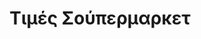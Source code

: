 ---
title: Τιμές Σούπερμαρκετ
title_upper: ΤΙΜΕΣ ΣΟΥΠΕΡΜΑΡΚΕΤ
slug: supermarket-prices-greece
embedded_url: https://app.powerbi.com/view?r=eyJrIjoiMDdlMTA0ZmMtOWM0MC00NzA0LThmYmItOWQ3YTU1OWUzNzAzIiwidCI6IjAzMTVmMTIzLTFlOGQtNDVhYi04N2M0LWNlZTljODA1NTE4OSIsImMiOjl9
description: Δείτε και συγκρίνετε τις τάσεις τιμών στα σούπερ μάρκετ σε όλη την Ελλάδα.
description_detailed: Χρησιμοποιώντας δεδομένα από την πλατφόρμα e-katanalotis, ο διαδραστικός πίνακας ελέγχου PowerBI παρέχει μια ολοκληρωμένη εικόνα των τάσεων τιμών για πάνω από 3.000 βασικά καταναλωτικά προϊόντα από μεγάλες αλυσίδες σούπερ μάρκετ σε όλη την Ελλάδα. Με εβδομαδιαίες ενημερώσεις, μπορείτε να παρακολουθείτε τις αλλαγές στις τιμές, να συγκρίνετε προϊόντα και να εντοπίζετε ευκαιρίες εξοικονόμησης. Ο πίνακας ελέγχου παρουσιάζει διαφανώς τις διακυμάνσεις τιμών, δίνοντας τη δυνατότητα στους καταναλωτές να λαμβάνουν ενημερωμένες αποφάσεις και να προγραμματίζουν τις αγορές τους με το χαμηλότερο δυνατό κόστος. Εξερευνήστε τις τάσεις σε βάθος και προσαρμόστε το καλάθι αγορών σας για μεγαλύτερη εξοικονόμηση.
image_path: assets/supermarket.webp
update-frequency: <strong>Συχνότητα Ενημέρωσης Πίνακα:</strong> Εβδομαδιαία
wip: True
---